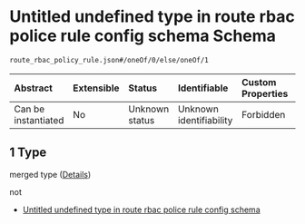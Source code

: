 # Untitled undefined type in route rbac police rule config schema Schema

```txt
route_rbac_policy_rule.json#/oneOf/0/else/oneOf/1
```



| Abstract            | Extensible | Status         | Identifiable            | Custom Properties | Additional Properties | Access Restrictions | Defined In                                                                                    |
| :------------------ | :--------- | :------------- | :---------------------- | :---------------- | :-------------------- | :------------------ | :-------------------------------------------------------------------------------------------- |
| Can be instantiated | No         | Unknown status | Unknown identifiability | Forbidden         | Allowed               | none                | [route\_rbac\_policy\_rule.json\*](../out/route_rbac_policy_rule.json "open original schema") |

## 1 Type

merged type ([Details](route_rbac_policy_rule-oneof-0-else-oneof-1.md))

not

* [Untitled undefined type in route rbac police rule config schema](route_rbac_policy_rule-oneof-0-else-oneof-1-not.md "check type definition")
